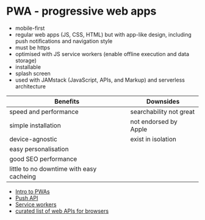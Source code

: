 # PWA - progressive web apps

* mobile-first
* regular web apps (JS, CSS, HTML) but with app-like design, including push notifications and navigation style
* must be https
* optimised with JS service workers (enable offline execution and data storage)
* installable
* splash screen
* used with JAMstack (JavaScript, APIs, and Markup) and serverless architecture

| Benefits | Downsides |  
| --- | --- |  
| speed and performance | searchability not great |  
| simple installation | not endorsed by Apple |   
| device-agnostic | exist in isolation |  
| easy personalisation | |  
| good SEO performance | |  
| little to no downtime with easy cacheing | |  


* [Intro to PWAs](https://www.smashingmagazine.com/2016/08/a-beginners-guide-to-progressive-web-apps/)
* [Push API](https://developer.mozilla.org/en-US/docs/Web/API/Push_API)
* [Service workers](https://developers.google.com/web/fundamentals/primers/service-workers)
* [curated list of web APIs for browsers](https://github.com/luruke/browser-2020)
